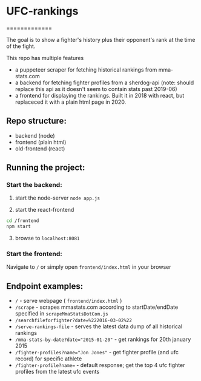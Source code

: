 # UFC-rankings
=============


The goal is to show a fighter's history plus their opponent's rank at the time of the fight.

This repo has multiple features
* a puppeteer scraper for fetching historical rankings from mma-stats.com 
* a backend for fetching fighter profiles from a sherdog-api (note: should replace this api as it doesn't seem to contain stats past 2019-06)
* a frontend for displaying the rankings. Built it in 2018 with react, but replaceced it with a plain html page in 2020.


## Repo structure:
* backend (node)
* frontend (plain html)
* old-frontend (react)

## Running the project:

### Start the backend:

1. start the node-server
`node app.js`

2. start the react-frontend
```bash
cd /frontend
npm start
```

3. browse to `localhost:8081`

### Start the frontend:

Navigate to `/` or simply open `frontend/index.html` in your browser

## Endpoint examples:

* `/` - serve webpage ( `frontend/index.html` )
* `/scrape` - scrapes mmastats.com according to startDate/endDate specified in `scrapeMmaStatsDotCom.js`
* `/searchfileforfighter?date=%222016-03-02%22`
* `/serve-rankings-file` - serves the latest data dump of all historical rankings
* `/mma-stats-by-date?date="2015-01-20"` - get rankings for 20th january 2015
* `/fighter-profiles?name="Jon Jones"` - get fighter profile (and ufc record) for specific athlete
* `/fighter-profile?name=` - default response; get the top 4 ufc fighter profiles from the latest ufc events
